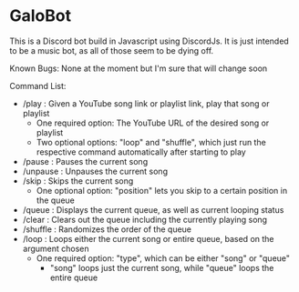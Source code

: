 # GaloBot

This is a Discord bot build in Javascript using DiscordJs. It is just intended to be a music bot, as all of those seem to be dying off.

Known Bugs:
None at the moment but I'm sure that will change soon

Command List:
- /play : Given a YouTube song link or playlist link, play that song or playlist
    - One required option: The YouTube URL of the desired song or playlist
    - Two optional options: "loop" and "shuffle", which just run the respective command automatically after starting to play
- /pause : Pauses the current song
- /unpause : Unpauses the current song
- /skip : Skips the current song
    - One optional option: "position" lets you skip to a certain position in the queue
- /queue : Displays the current queue, as well as current looping status
- /clear : Clears out the queue including the currently playing song
- /shuffle : Randomizes the order of the queue
- /loop : Loops either the current song or entire queue, based on the argument chosen
    - One required option: "type", which can be either "song" or "queue"
        - "song" loops just the current song, while "queue" loops the entire queue